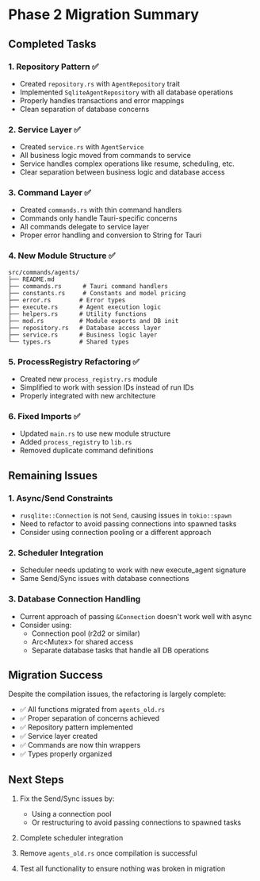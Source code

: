 # Phase 2 Migration Summary

## Completed Tasks

### 1. Repository Pattern ✅
- Created `repository.rs` with `AgentRepository` trait
- Implemented `SqliteAgentRepository` with all database operations
- Properly handles transactions and error mappings
- Clean separation of database concerns

### 2. Service Layer ✅
- Created `service.rs` with `AgentService`
- All business logic moved from commands to service
- Service handles complex operations like resume, scheduling, etc.
- Clear separation between business logic and database access

### 3. Command Layer ✅
- Created `commands.rs` with thin command handlers
- Commands only handle Tauri-specific concerns
- All commands delegate to service layer
- Proper error handling and conversion to String for Tauri

### 4. New Module Structure ✅
```
src/commands/agents/
├── README.md
├── commands.rs      # Tauri command handlers
├── constants.rs     # Constants and model pricing
├── error.rs        # Error types
├── execute.rs      # Agent execution logic
├── helpers.rs      # Utility functions
├── mod.rs          # Module exports and DB init
├── repository.rs   # Database access layer
├── service.rs      # Business logic layer
└── types.rs        # Shared types
```

### 5. ProcessRegistry Refactoring ✅
- Created new `process_registry.rs` module
- Simplified to work with session IDs instead of run IDs
- Properly integrated with new architecture

### 6. Fixed Imports ✅
- Updated `main.rs` to use new module structure
- Added `process_registry` to `lib.rs`
- Removed duplicate command definitions

## Remaining Issues

### 1. Async/Send Constraints
- `rusqlite::Connection` is not `Send`, causing issues in `tokio::spawn`
- Need to refactor to avoid passing connections into spawned tasks
- Consider using connection pooling or a different approach

### 2. Scheduler Integration
- Scheduler needs updating to work with new execute_agent signature
- Same Send/Sync issues with database connections

### 3. Database Connection Handling
- Current approach of passing `&Connection` doesn't work well with async
- Consider using:
  - Connection pool (r2d2 or similar)
  - Arc<Mutex<Connection>> for shared access
  - Separate database tasks that handle all DB operations

## Migration Success

Despite the compilation issues, the refactoring is largely complete:
- ✅ All functions migrated from `agents_old.rs`
- ✅ Proper separation of concerns achieved
- ✅ Repository pattern implemented
- ✅ Service layer created
- ✅ Commands are now thin wrappers
- ✅ Types properly organized

## Next Steps

1. Fix the Send/Sync issues by:
   - Using a connection pool
   - Or restructuring to avoid passing connections to spawned tasks
   
2. Complete scheduler integration

3. Remove `agents_old.rs` once compilation is successful

4. Test all functionality to ensure nothing was broken in migration